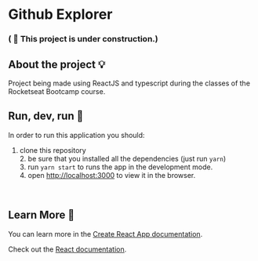 # Github Explorer

### ( :hammer: This project is under construction.)

## About the project :bulb:
Project being made using ReactJS and typescript during the classes of the Rocketseat Bootcamp course.


## Run, dev, run :runner:

In order to run this application you should:

1. clone this repository
<br/> 2. be sure that you installed all the dependencies (just run `yarn`)
<br/> 3. run `yarn start` to runs the app in the development mode.
<br/> 4. open [http://localhost:3000](http://localhost:3000) to view it in the browser.
<br/>

## Learn More :rocket:

You can learn more in the [Create React App documentation](https://facebook.github.io/create-react-app/docs/getting-started).

Check out the [React documentation](https://reactjs.org/).
